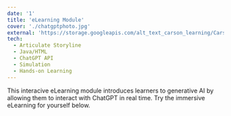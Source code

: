 ```yaml
---
date: '1'
title: 'eLearning Module'
cover: './chatgptphoto.jpg'
external: 'https://storage.googleapis.com/alt_text_carson_learning/Carson%20Learning%20Designs%20-%20ChatGPT%20Introduction/story.html'
tech:
  - Articulate Storyline
  - Java/HTML
  - ChatGPT API
  - Simulation
  - Hands-on Learning
---
```


This interacive eLearning module introduces learners to generative AI by allowing them to interact with ChatGPT in real time. Try the immersive eLearning for yourself below.

